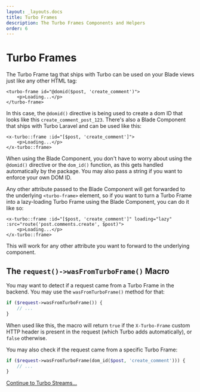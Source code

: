 ```yaml
---
layout: _layouts.docs
title: Turbo Frames
description: The Turbo Frames Components and Helpers
order: 6
---
```


# Turbo Frames

The Turbo Frame tag that ships with Turbo can be used on your Blade views just like any other HTML tag:

```blade
<turbo-frame id="@domid($post, 'create_comment')">
    <p>Loading...</p>
</turbo-frame>
```

In this case, the `@domid()` directive is being used to create a dom ID that looks like this `create_comment_post_123`. There's also a Blade Component that ships with Turbo Laravel and can be used like this:

```blade
<x-turbo::frame :id="[$post, 'create_comment']">
    <p>Loading...</p>
</x-turbo::frame>
```

When using the Blade Component, you don't have to worry about using the `@domid()` directive or the `dom_id()` function, as this gets handled automatically by the package. You may also pass a string if you want to enforce your own DOM ID.

Any other attribute passed to the Blade Component will get forwarded to the underlying `<turbo-frame>` element, so if you want to turn a Turbo Frame into a lazy-loading Turbo Frame using the Blade Component, you can do it like so:

```blade
<x-turbo::frame :id="[$post, 'create_comment']" loading="lazy" :src="route('post.comments.create', $post)">
    <p>Loading...</p>
</x-turbo::frame>
```

This will work for any other attribute you want to forward to the underlying component.

## The `request()->wasFromTurboFrame()` Macro

You may want to detect if a request came from a Turbo Frame in the backend. You may use the `wasFromTurboFrame()` method for that:

```php
if ($request->wasFromTurboFrame()) {
    // ...
}
```

When used like this, the macro will return `true` if the `X-Turbo-Frame` custom HTTP header is present in the request (which Turbo adds automatically), or `false` otherwise.

You may also check if the request came from a specific Turbo Frame:

```php
if ($request->wasFromTurboFrame(dom_id($post, 'create_comment'))) {
    // ...
}
```

[Continue to Turbo Streams...](/docs/{{version}}/turbo-streams)
